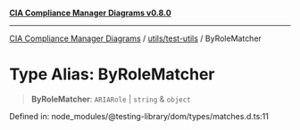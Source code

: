 [**CIA Compliance Manager Diagrams v0.8.0**](../../../README.md)

***

[CIA Compliance Manager Diagrams](../../../modules.md) / [utils/test-utils](../README.md) / ByRoleMatcher

# Type Alias: ByRoleMatcher

> **ByRoleMatcher**: `ARIARole` \| `string` & `object`

Defined in: node\_modules/@testing-library/dom/types/matches.d.ts:11
